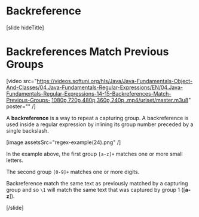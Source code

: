 # Backreference

[slide hideTitle]
# Backreferences Match Previous Groups

[video src="https://videos.softuni.org/hls/Java/Java-Fundamentals-Object-And-Classes/04.Java-Fundamentals-Regular-Expressions/EN/04.Java-Fundamentals-Regular-Expressions-14-15-Backreferences-Match-Previous-Groups-,1080p,720p,480p,360p,240p,.mp4/urlset/master.m3u8" poster="" /]

A **backreference** is a way to repeat a capturing group. A backreference is used inside a regular expression by inlining its group number preceded by a single backslash.

[image assetsSrc="regex-example(24).png" /]

In the example above, the first group `[a-z]+` matches one or more small letters. 

The second group `[0-9]+` matches one or more digits.


Backreference match the same text as previously matched by a capturing group and so `\1` will match the same text that was captured by group 1 (\[**a-z**\]).


[/slide]
